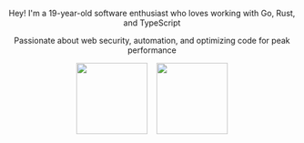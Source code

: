 <p align="center">Hey! I'm a 19-year-old software enthusiast who loves working with Go, Rust, and TypeScript</p>
<p align="center">Passionate about web security, automation, and optimizing code for peak performance</p>

<p align="center">
	<img height=125 src="https://readme-stats.onrender.com/top-langs/?username=saucesteals&layout=compact&text_color=7d8590&bg_color=0d1117&border_color=30363d&locale=en&count_private=true&hide=javascript,html&exclude_repo=essentials.py&langs_count=4&card_width=450&custom_title=language_stats" />
	&nbsp;&nbsp;&nbsp;<img height=125 src="https://readme-stats.onrender.com/?username=saucesteals&show_icons=true&text_bold=false&text_color=7d8590&bg_color=0d1117&border_color=30363d&locale=en&count_private=true&hide_rank=true&hide=issues,contribs&card_width=450&custom_title=github_stats" />
</p>

<p align="center">
	<img height=0 src="https://komarev.com/ghpvc/?username=saucesteals&label=Profile%20views&color=000000&style=flat" /> 
</p>
